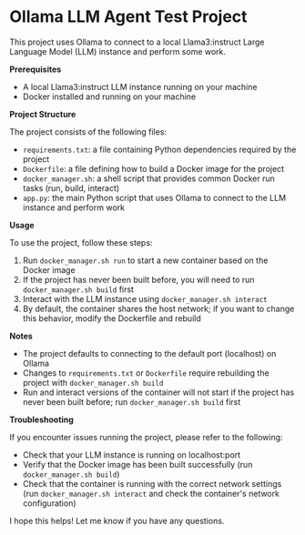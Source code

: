 # Ollama LLM Agent Test Project

This project uses Ollama to connect to a local Llama3:instruct Large 
Language Model (LLM) instance and perform some work.

**Prerequisites**

* A local Llama3:instruct LLM instance running on your machine
* Docker installed and running on your machine

**Project Structure**

The project consists of the following files:

* `requirements.txt`: a file containing Python dependencies required by the 
project
* `Dockerfile`: a file defining how to build a Docker image for the project
* `docker_manager.sh`: a shell script that provides common Docker run tasks 
(run, build, interact)
* `app.py`: the main Python script that uses Ollama to connect to the LLM 
instance and perform work

**Usage**

To use the project, follow these steps:

1. Run `docker_manager.sh run` to start a new container based on the Docker 
image
2. If the project has never been built before, you will need to run 
`docker_manager.sh build` first
3. Interact with the LLM instance using `docker_manager.sh interact`
4. By default, the container shares the host network; if you want to change 
this behavior, modify the Dockerfile and rebuild

**Notes**

* The project defaults to connecting to the default port (localhost) on 
Ollama
* Changes to `requirements.txt` or `Dockerfile` require rebuilding the 
project with `docker_manager.sh build`
* Run and interact versions of the container will not start if the project 
has never been built before; run `docker_manager.sh build` first

**Troubleshooting**

If you encounter issues running the project, please refer to the following:

* Check that your LLM instance is running on localhost:port
* Verify that the Docker image has been built successfully (run 
`docker_manager.sh build`)
* Check that the container is running with the correct network settings (run
`docker_manager.sh interact` and check the container's network 
configuration)

I hope this helps! Let me know if you have any questions.